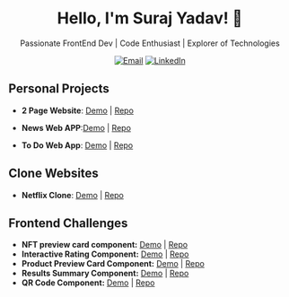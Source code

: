 <!-- My Name -->
<h1 align="center">Hello, I'm Suraj Yadav! 👋</h1>

<!-- My Introduction -->
<p align="center">
  Passionate FrontEnd Dev | Code Enthusiast | Explorer of Technologies
</p>

<!-- Badges or Icons -->
<p align="center">
  <a href="mailto:surajyadav27092001@gmail.com"><img src="https://img.shields.io/badge/Email-%23D14836.svg?&style=flat-square&logo=Gmail&logoColor=white" alt="Email"></a>
  <a href="https://www.linkedin.com/in/surajydv/"><img src="https://img.shields.io/badge/LinkedIn-%230077B5.svg?&style=flat-square&logo=LinkedIn&logoColor=white" alt="LinkedIn"></a>
</p>


<!-- Projects -->

## Personal Projects

- **2 Page Website**: [Demo](https://figma-website-seven.vercel.app/) | [Repo](https://github.com/SurajTechsmith/Figma-to-Web-landing-page)

- **News Web APP**:[Demo](https://react-news-app-flame.vercel.app/) | [Repo](https://github.com/SurajTechsmith/React-News-App)

- **To Do Web App**: [Demo](https://to-do-list-app-lac.vercel.app/) | [Repo](https://github.com/SurajTechsmith/To-do-app-with-added-features)


## Clone Websites

- **Netflix Clone**: [Demo](https://netflix-ui-clone-tau.vercel.app/) | [Repo](https://github.com/SurajTechsmith/Netflix-UI-Clone)



<!-- Frontend Challenges -->
<h2 id="frontend-challenges">Frontend Challenges</h2>
<ul>
   <li>
    <strong>NFT preview card component:</strong>
    <a href="https://github.com/SurajTechsmith/NFT-preview-card-component">Demo</a> |
    <a href="https://nft-preview-card-component-one-eta.vercel.app/">Repo</a>
  </li>
  <li>
    <strong>Interactive Rating Component:</strong>
    <a href="https://interactive-rating-component-one-kohl.vercel.app/">Demo</a> |
    <a href="https://github.com/SurajTechsmith/Interactive-rating-component">Repo</a>
  </li>
  <li>
    <strong>Product Preview Card Component:</strong>
    <a href="https://product-preview-card-component-kappa-one.vercel.app/">Demo</a> |
    <a href="https://github.com/SurajTechsmith/product-preview-card-component">Repo</a>
  </li>
  <li>
    <strong>Results Summary Component:</strong>
    <a href="https://results-summary-component-flax-six.vercel.app/">Demo</a> |
    <a href="https://github.com/SurajTechsmith/Results-summary-component">Repo</a>
  </li>
  <li>
    <strong>QR Code Component:</strong>
    <a href="https://qr-code-component-seven-phi.vercel.app/">Demo</a> |
    <a href="https://github.com/SurajTechsmith/qr-code-component">Repo</a>
  </li>
</ul>
